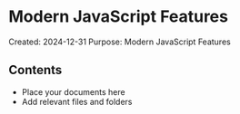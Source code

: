 # Modern JavaScript Features
Created: 2024-12-31
Purpose: Modern JavaScript Features

## Contents
- Place your documents here
- Add relevant files and folders
